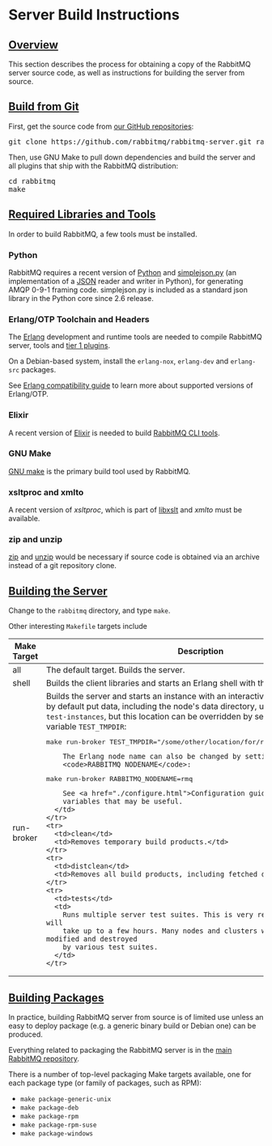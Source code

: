 <!--
Copyright (c) 2007-2022 VMware, Inc. or its affiliates.

All rights reserved. This program and the accompanying materials
are made available under the terms of the under the Apache License,
Version 2.0 (the "License”); you may not use this file except in compliance
with the License. You may obtain a copy of the License at

https://www.apache.org/licenses/LICENSE-2.0

Unless required by applicable law or agreed to in writing, software
distributed under the License is distributed on an "AS IS" BASIS,
WITHOUT WARRANTIES OR CONDITIONS OF ANY KIND, either express or implied.
See the License for the specific language governing permissions and
limitations under the License.
-->

# Server Build Instructions

## <a id="overview" class="anchor" href="#overview">Overview</a>

This section describes the process for obtaining a copy of the
RabbitMQ server source code, as well as instructions for building the
server from source.


## <a id="git" class="anchor" href="#git">Build from Git</a>

First, get the source code from [our GitHub repositories](github.html):

<pre class="lang-bash">
git clone https://github.com/rabbitmq/rabbitmq-server.git rabbitmq
</pre>

Then, use GNU Make to pull down dependencies and build the server and all plugins
that ship with the RabbitMQ distribution:

<pre class="lang-bash">
cd rabbitmq
make
</pre>


## <a id="prerequisites" class="anchor" href="#prerequisites">Required Libraries and Tools</a>

In order to build RabbitMQ, a few tools must be installed.

### Python

RabbitMQ requires a recent version of [Python](http://www.python.org/download/) and [simplejson.py](http://pypi.python.org/pypi/simplejson)
(an implementation of a [JSON](http://json.org) reader
and writer in Python), for generating AMQP 0-9-1 framing code.
simplejson.py is included as a standard json library in the Python
core since 2.6 release.

### Erlang/OTP Toolchain and Headers

The [Erlang](http://www.erlang.org/download.html) development and runtime tools
are needed to compile RabbitMQ server, tools and [tier 1 plugins](./plugins.html).

On a Debian-based system, install the `erlang-nox`, `erlang-dev` and
`erlang-src` packages.

See [Erlang compatibility guide](./which-erlang.html) to learn more about supported versions of Erlang/OTP.

### Elixir

A recent version of [Elixir](https://elixir-lang.org/) is needed
to build [RabbitMQ CLI tools](./cli.html).

### GNU Make

[GNU make](http://www.gnu.org/software/make/) is the primary build tool
used by RabbitMQ.

### xsltproc and xmlto

A recent version of <i>xsltproc</i>, which is part of [libxslt](http://xmlsoft.org/XSLT/) and
<i>xmlto</i> must be available.

### zip and unzip

[zip](http://www.info-zip.org/Zip.html) and [unzip](http://www.info-zip.org/UnZip.html)
would be necessary if source code is obtained via an archive instead of a git repository clone.


## <a id="building-server" class="anchor" href="#building-server">Building the Server</a>

Change to the `rabbitmq` directory, and type `make`.

Other interesting `Makefile` targets include

<table>
  <thead>
    <tr>
      <th>Make Target</th>
      <th>Description</th>
    </tr>
  </thead>

  <tbody>
    <tr>
      <td>all</td>
      <td>
        The default target. Builds the server.
      </td>
    </tr>
    <tr>
      <td>shell</td>
      <td>
        Builds the client libraries and starts an Erlang shell with the
        libraries loaded.
      </td>
    </tr>
    <tr>
      <td>run-broker</td>
      <td>
        Builds the server and starts an instance with an
        interactive Erlang shell. This will by default put
        data, including the node's data directory, under <code>/tmp/rabbitmq-test-instances</code>,
        but this location can be overridden by setting the
        Makefile variable <code>TEST_TMPDIR</code>:

<pre class="lang-bash">
make run-broker TEST_TMPDIR="/some/other/location/for/rabbitmq-test-instances"
</pre>

        The Erlang node name can also be changed by setting
        <code>RABBITMQ_NODENAME</code>:

<pre class="lang-bash">
make run-broker RABBITMQ_NODENAME=rmq
</pre>

        See <a href="./configure.html">Configuration guide</a> for other
        variables that may be useful.
      </td>
    </tr>
    <tr>
      <td>clean</td>
      <td>Removes temporary build products.</td>
    </tr>
    <tr>
      <td>distclean</td>
      <td>Removes all build products, including fetched dependencies.</td>
    </tr>
    <tr>
      <td>tests</td>
      <td>
        Runs multiple server test suites. This is very resource-intensive and will
        take up to a few hours. Many nodes and clusters will be started, modified and destroyed
        by various test suites.
      </td>
    </tr>
  </tbody>
</table>


## <a id="building-packages" class="anchor" href="#building-packages">Building Packages</a>

In practice, building RabbitMQ server from source is of limited use
unless an easy to deploy package (e.g. a generic binary build or Debian one) can be produced.

Everything related to packaging the RabbitMQ server is in the [main RabbitMQ repository](https://github.com/rabbitmq/rabbitmq-server).

There is a number of top-level packaging Make targets available, one for each package
type (or family of packages, such as RPM):

 * `make package-generic-unix`
 * `make package-deb`
 * `make package-rpm`
 * `make package-rpm-suse`
 * `make package-windows`
